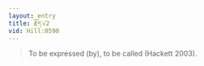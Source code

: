 ```yaml
---
layout: entry
title: རྗོད་√2
vid: Hill:0590
---
```

> To be expressed (by), to be called (Hackett 2003).
